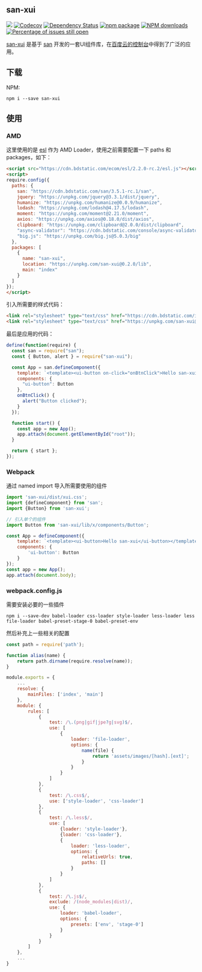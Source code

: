 ## san-xui

[![](https://img.shields.io/travis/ecomfe/san-xui.svg?style=flat-square)](https://travis-ci.org/ecomfe/san-xui)
[![Codecov](https://img.shields.io/codecov/c/github/ecomfe/san-xui/master.svg?style=flat-square)](https://codecov.io/gh/ecomfe/san-xui/branch/master)
[![Dependency Status](https://img.shields.io/gemnasium/react-component/trigger.svg?style=flat-square)](https://gemnasium.com/ecomfe/san-xui)
[![npm package](https://img.shields.io/npm/v/san-xui.svg?style=flat-square)](https://www.npmjs.org/package/san-xui)
[![NPM downloads](http://img.shields.io/npm/dm/san-xui.svg?style=flat-square)](https://npmjs.org/package/san-xui)
[![Percentage of issues still open](http://isitmaintained.com/badge/open/ecomfe/san-xui.svg)](http://isitmaintained.com/project/ecomfe/san-xui "Percentage of issues still open")

[san-xui](http://ecomfe.github.io/san-xui/) 是基于 [san](http://ecomfe.github.io/san/) 开发的一套UI组件库，在[百度云的控制台](https://console.bce.baidu.com)中得到了广泛的应用。

## 下载

NPM:

```
npm i --save san-xui
```

## 使用

### AMD

这里使用的是 [esl](https://github.com/ecomfe/esl) 作为 AMD Loader，使用之前需要配置一下 paths 和 packages，如下：

```html
<script src="https://cdn.bdstatic.com/ecom/esl/2.2.0-rc.2/esl.js"></script>
<script>
require.config({
  paths: {
    san: "https://cdn.bdstatic.com/san/3.5.1-rc.1/san",
    jquery: "https://unpkg.com/jquery@3.3.1/dist/jquery",
    humanize: "https://unpkg.com/humanize@0.0.9/humanize",
    lodash: "https://unpkg.com/lodash@4.17.5/lodash",
    moment: "https://unpkg.com/moment@2.21.0/moment",
    axios: "https://unpkg.com/axios@0.18.0/dist/axios",
    clipboard: "https://unpkg.com/clipboard@2.0.0/dist/clipboard",
    "async-validator": "https://cdn.bdstatic.com/console/async-validator/0.0.0/async-validator.bundle",
    "big.js": "https://unpkg.com/big.js@5.0.3/big"
  },
  packages: [
    {
      name: "san-xui",
      location: "https://unpkg.com/san-xui@0.2.0/lib",
      main: "index"
    }
  ]
});
</script>
```

引入所需要的样式代码：

```html
<link rel="stylesheet" type="text/css" href="https://cdn.bdstatic.com/iconfont/iconfont.css" />
<link rel="stylesheet" type="text/css" href="https://unpkg.com/san-xui@0.2.0/dist/xui.css" />
```

最后是应用的代码：

```js
define(function(require) {
  const san = require("san");
  const { Button, alert } = require("san-xui");

  const App = san.defineComponent({
    template: `<template><ui-button on-click="onBtnClick">Hello san-xui</ui-button></template>`,
    components: {
      "ui-button": Button
    },
    onBtnClick() {
      alert("Button clicked");
    }
  });

  function start() {
    const app = new App();
    app.attach(document.getElementById("root"));
  }

  return { start };
});
```

### Webpack

通过 named import 导入所需要使用的组件

```js
import 'san-xui/dist/xui.css';
import {defineComponent} from 'san';
import {Button} from 'san-xui';

// 引入单个的组件
import Button from 'san-xui/lib/x/components/Button';

const App = defineComponent({
    template: `<template><ui-button>Hello san-xui</ui-button></template>`,
    components: {
        'ui-button': Button
    }
});
const app = new App();
app.attach(document.body);
```

### webpack.config.js

需要安装必要的一些插件

```
npm i --save-dev babel-loader css-loader style-loader less-loader less file-loader babel-preset-stage-0 babel-preset-env
```

然后补充上一些相关的配置

```js
const path = require('path');

function alias(name) {
    return path.dirname(require.resolve(name));
}

module.exports = {
    ...
    resolve: {
        mainFiles: ['index', 'main']
    },
    module: {
        rules: [
            {
                test: /\.(png|gif|jpe?g|svg)$/,
                use: [
                    {
                        loader: 'file-loader',
                        options: {
                            name(file) {
                                return 'assets/images/[hash].[ext]';
                            }
                        }
                    }
                ]
            },
            {
                test: /\.css$/,
                use: ['style-loader', 'css-loader']
            },
            {
                test: /\.less$/,
                use: [
                    {loader: 'style-loader'},
                    {loader: 'css-loader'},
                    {
                        loader: 'less-loader',
                        options: {
                            relativeUrls: true,
                            paths: []
                        }
                    }
                ]
            },
            {
                test: /\.js$/,
                exclude: /(node_modules|dist)/,
                use: {
                    loader: 'babel-loader',
                    options: {
                        presets: ['env', 'stage-0']
                    }
                }
            }
        ]
    },
    ...
}
```
